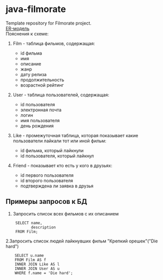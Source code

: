 # java-filmorate
Template repository for Filmorate project.  
[ER-модель](https://github.com/PakSemen/java-filmorate/blob/add_database/Untitled.png)  
Пояснения к схеме:   
1. Film - таблица фильмов, содержащая:
    - id фильма
    - имя
    - описание
    - жанр
    - дату релиза
    - продолжительность
    - возрастной рейтинг

2. User - таблица пользователей, содержащая:  
    - id пользователя
    - электронная почта
    - логин
    - имя пользователя
    - день рождения
3. Like - промежуточная таблица, которая показывает какие пользователи лайкали тот или иной фильм:  
    - id фильма, который лайкнули
    - id пользователя, который лайкнул

5. Friend - показывает кто есть у кого в друзьях:
   - id первого пользователя
   - id второго пользователя
   - подтверждена ли заявка в друзья

## Примеры запросов к БД ##
1. Запросить список всех фильмов с их описанием

        SELECT name,
               description
        FROM Film;

2.Запросить список людей лайкнувших фильм "Крепкий орешек"("Die hard")  

        SELECT u.name
        FROM Film AS f
        INNER JOIN Like AS l
        INNER JOIN User AS u
        WHERE f.name = 'Die hard';
